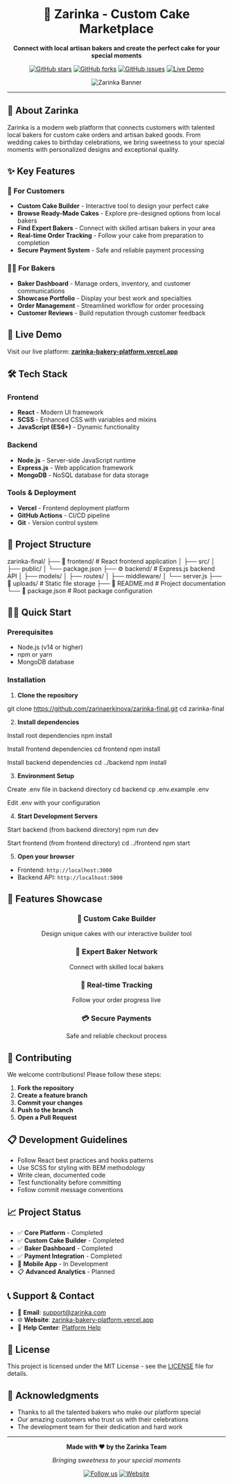 <div align="center">

# 🍰 Zarinka - Custom Cake Marketplace

**Connect with local artisan bakers and create the perfect cake for your special moments**

[![GitHub stars](https://img.shields.io/github/stars/zarinaerkinova/zarinka-final?style=for-the-badge)](https://github.com/zarinaerkinova/zarinka-final/stargazers)
[![GitHub forks](https://img.shields.io/github/forks/zarinaerkinova/zarinka-final?style=for-the-badge)](https://github.com/zarinaerkinova/zarinka-final/network)
[![GitHub issues](https://img.shields.io/github/issues/zarinaerkinova/zarinka-final?style=for-the-badge)](https://github.com/zarinaerkinova/zarinka-final/issues)
[![Live Demo](https://img.shields.io/badge/Live-Demo-brightgreen?style=for-the-badge)](https://v0-zarinka-bakery-platform.vercel.app/)

<img src="https://via.placeholder.com/800x400/FFB6C1/FFFFFF?text=🍰+Zarinka+Custom+Cake+Marketplace" alt="Zarinka Banner" />

</div>

---

## 🌟 About Zarinka

Zarinka is a modern web platform that connects customers with talented local bakers for custom cake orders and artisan baked goods. From wedding cakes to birthday celebrations, we bring sweetness to your special moments with personalized designs and exceptional quality.

## ✨ Key Features

### 🎂 For Customers
- **Custom Cake Builder** - Interactive tool to design your perfect cake
- **Browse Ready-Made Cakes** - Explore pre-designed options from local bakers
- **Find Expert Bakers** - Connect with skilled artisan bakers in your area
- **Real-time Order Tracking** - Follow your cake from preparation to completion
- **Secure Payment System** - Safe and reliable payment processing

### 👨‍🍳 For Bakers
- **Baker Dashboard** - Manage orders, inventory, and customer communications
- **Showcase Portfolio** - Display your best work and specialties
- **Order Management** - Streamlined workflow for order processing
- **Customer Reviews** - Build reputation through customer feedback

## 🚀 Live Demo

Visit our live platform: **[zarinka-bakery-platform.vercel.app](https://v0-zarinka-bakery-platform.vercel.app/)**

## 🛠️ Tech Stack

### Frontend
- **React** - Modern UI framework
- **SCSS** - Enhanced CSS with variables and mixins
- **JavaScript (ES6+)** - Dynamic functionality

### Backend
- **Node.js** - Server-side JavaScript runtime
- **Express.js** - Web application framework
- **MongoDB** - NoSQL database for data storage

### Tools & Deployment
- **Vercel** - Frontend deployment platform
- **GitHub Actions** - CI/CD pipeline
- **Git** - Version control system

## 📁 Project Structure

zarinka-final/
├── 🎨 frontend/ # React frontend application
│ ├── src/
│ ├── public/
│ └── package.json
├── ⚙️ backend/ # Express.js backend API
│ ├── models/
│ ├── routes/
│ ├── middleware/
│ └── server.js
├── 📁 uploads/ # Static file storage
├── 📄 README.md # Project documentation
└── 🔧 package.json # Root package configuration

## 🏃‍♂️ Quick Start

### Prerequisites
- Node.js (v14 or higher)
- npm or yarn
- MongoDB database

### Installation

1. **Clone the repository**

git clone https://github.com/zarinaerkinova/zarinka-final.git
cd zarinka-final

2. **Install dependencies**

Install root dependencies
npm install

Install frontend dependencies
cd frontend
npm install

Install backend dependencies
cd ../backend
npm install

3. **Environment Setup**

Create .env file in backend directory
cd backend
cp .env.example .env

Edit .env with your configuration

4. **Start Development Servers**

Start backend (from backend directory)
npm run dev

Start frontend (from frontend directory)
cd ../frontend
npm start


5. **Open your browser**
- Frontend: `http://localhost:3000`
- Backend API: `http://localhost:5000`

## 🎯 Features Showcase

<div align="center">

### 🎨 Custom Cake Builder
Design unique cakes with our interactive builder tool

### 👥 Expert Baker Network
Connect with skilled local bakers

### 📱 Real-time Tracking
Follow your order progress live

### 💳 Secure Payments
Safe and reliable checkout process

</div>

## 🤝 Contributing

We welcome contributions! Please follow these steps:

1. **Fork the repository**
2. **Create a feature branch**
3. **Commit your changes**
4. **Push to the branch**
5. **Open a Pull Request**

## 📋 Development Guidelines

- Follow React best practices and hooks patterns
- Use SCSS for styling with BEM methodology
- Write clean, documented code
- Test functionality before committing
- Follow commit message conventions

## 📈 Project Status

- ✅ **Core Platform** - Completed
- ✅ **Custom Cake Builder** - Completed
- ✅ **Baker Dashboard** - Completed
- ✅ **Payment Integration** - Completed
- 🚧 **Mobile App** - In Development
- 📋 **Advanced Analytics** - Planned

## 📞 Support & Contact

- 📧 **Email**: support@zarinka.com
- 🌐 **Website**: [zarinka-bakery-platform.vercel.app](https://v0-zarinka-bakery-platform.vercel.app/)
- 📱 **Help Center**: [Platform Help](https://v0-zarinka-bakery-platform.vercel.app/help)

## 📄 License

This project is licensed under the MIT License - see the [LICENSE](LICENSE) file for details.

## 🙏 Acknowledgments

- Thanks to all the talented bakers who make our platform special
- Our amazing customers who trust us with their celebrations
- The development team for their dedication and hard work

---

<div align="center">

**Made with ❤️ by the Zarinka Team**

*Bringing sweetness to your special moments*

[![Follow us](https://img.shields.io/badge/Follow-@zarinka-ff69b4?style=for-the-badge&logo=instagram)](https://instagram.com/zarinka)
[![Website](https://img.shields.io/badge/Visit-Website-blue?style=for-the-badge&logo=world)](https://v0-zarinka-bakery-platform.vercel.app/)

</div>
